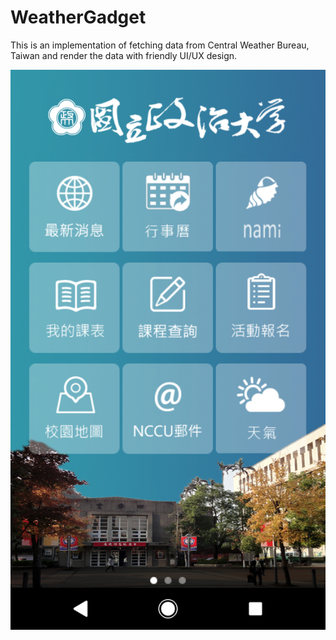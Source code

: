 # WeatherGadget

This is an implementation of fetching data from Central Weather Bureau, Taiwan and render the data with friendly UI/UX design.

![alt text](https://github.com/PaulDeyouZhuang/WeatherGadget/blob/master/Sample_Pictures/1.png)

